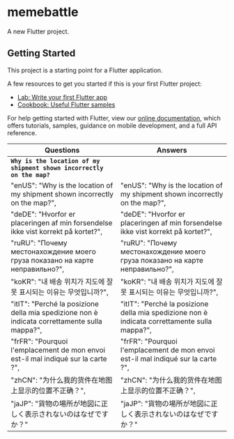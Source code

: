 # memebattle

A new Flutter project.

## Getting Started

This project is a starting point for a Flutter application.

A few resources to get you started if this is your first Flutter project:

- [Lab: Write your first Flutter app](https://flutter.dev/docs/get-started/codelab)
- [Cookbook: Useful Flutter samples](https://flutter.dev/docs/cookbook)

For help getting started with Flutter, view our
[online documentation](https://flutter.dev/docs), which offers tutorials,
samples, guidance on mobile development, and a full API reference.

|Questions        |Answers                                         |
|------------|--------------------------------------------|
|**`Why is the location of my shipment shown incorrectly on the map?`**|
|"enUS": "Why is the location of my shipment shown incorrectly on the map?",|"enUS": "Why is the location of my shipment shown incorrectly on the map?",
  |"deDE": "Hvorfor er placeringen af min forsendelse ikke vist korrekt på kortet?",| "deDE": "Hvorfor er placeringen af min forsendelse ikke vist korrekt på kortet?",
  |"ruRU": "Почему местонахождение моего груза показано на карте неправильно?",|"ruRU": "Почему местонахождение моего груза показано на карте неправильно?",
  |"koKR": "내 배송 위치가 지도에 잘못 표시되는 이유는 무엇입니까?",|  "koKR": "내 배송 위치가 지도에 잘못 표시되는 이유는 무엇입니까?",
  |"itIT": "Perché la posizione della mia spedizione non è indicata correttamente sulla mappa?",|  "itIT": "Perché la posizione della mia spedizione non è indicata correttamente sulla mappa?",
  |"frFR": "Pourquoi l'emplacement de mon envoi est-il mal indiqué sur la carte ?",|  "frFR": "Pourquoi l'emplacement de mon envoi est-il mal indiqué sur la carte ?",
  |"zhCN": "为什么我的货件在地图上显示的位置不正确？",|  "zhCN": "为什么我的货件在地图上显示的位置不正确？",
  |"jaJP": "貨物の場所が地図に正しく表示されないのはなぜですか？"|  "jaJP": "貨物の場所が地図に正しく表示されないのはなぜですか？"    |








